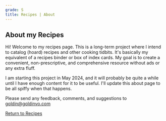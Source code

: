 ```yaml
---
grade: S
title: Recipes | About
---
```

## About my Recipes
Hi! Welcome to my recipes page. This is a long-term project where I intend to 
catalog (hoard) recipes and other cooking tidbits. It's basically my equivalent
of a recipes binder or box of index cards. My goal is to create a convenient, 
non-prescriptive, and comprehensive resource without ads or any extra fluff. 

I am starting this project in May 2024, and it will probably be quite a while until
I have enough content for it to be useful. I'll update this about page to be all
spiffy when that happens.

Please send any feedback, comments, and suggestions to goldin@goldinvo.com

[Return to Recipes](/recipes/)